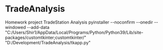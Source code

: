 # TradeAnalysis
Homework project TradeStation Analysis
pyinstaller --noconfirm --onedir --windowed --add-data "C:/Users/Shir1/AppData/Local/Programs/Python/Python39/Lib/site-packages/customtkinter;customtkinter/"  "D:/Development/TradeAnalysis/tkapp.py"